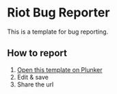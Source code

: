 # Riot Bug Reporter

This is a template for bug reporting.

## How to report

1. [Open this template on Plunker](https://riot.js.org/examples/plunker/?app=bug-reporter)
2. Edit & save
3. Share the url
